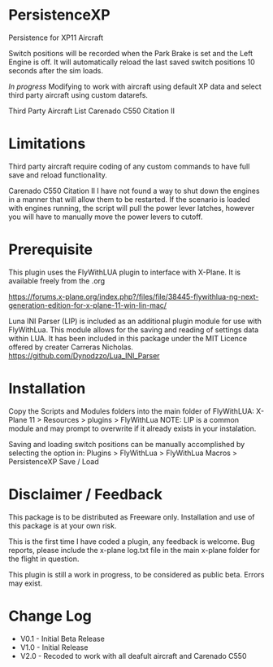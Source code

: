 # PersistenceXP
Persistence for XP11 Aircraft

Switch positions will be recorded when the Park Brake is set and the Left Engine is off.
It will automatically reload the last saved switch positions 10 seconds after the sim loads.

*In progress* Modifying to work with aircraft using default XP data and select third party aircraft using custom datarefs.

Third Party Aircraft List
Carenado C550 Citation II


Limitations
===========
Third party aircraft require coding of any custom commands to have full save and reload functionality.


Carenado C550 Citation II
I have not found a way to shut down the engines in a manner that will allow them to be restarted. If the scenario is loaded with engines running, the script will pull the power lever latches, however you will have to manually move the power levers to cutoff.

Prerequisite
============
This plugin uses the FlyWithLUA plugin to interface with X-Plane.
It is available freely from the .org 

https://forums.x-plane.org/index.php?/files/file/38445-flywithlua-ng-next-generation-edition-for-x-plane-11-win-lin-mac/


Luna INI Parser (LIP) is included as an additional plugin module for use with FlyWithLua. This module allows for the saving and reading of settings data within LUA. It has been included in this package under the MIT Licence offered by creater Carreras Nicholas.
https://github.com/Dynodzzo/Lua_INI_Parser


Installation
============

Copy the Scripts and Modules folders into the main folder of FlyWithLUA: 
X-Plane 11 > Resources > plugins > FlyWithLua
NOTE: LIP is a common module and may prompt to overwrite if it already exists in your instalation.

Saving and loading switch positions can be manually accomplished by selecting the option in:
Plugins > FlyWithLua > FlyWithLua Macros > PersistenceXP Save / Load


Disclaimer / Feedback
=====================

This package is to be distributed as Freeware only.
Installation and use of this package is at your own risk. 

This is the first time I have coded a plugin, any feedback is welcome.
Bug reports, please include the x-plane log.txt file in the main x-plane folder for the flight in question. 

This plugin is still a work in progress, to be considered as public beta. Errors may exist.




Change Log
==========
* V0.1 - Initial Beta Release
* V1.0 - Initial Release
* V2.0 - Recoded to work with all deafult aircraft and Carenado C550
